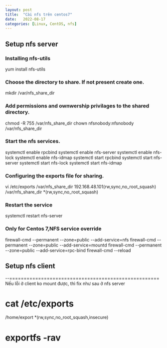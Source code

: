 ```yaml
---
layout: post
title:  "Cài nfs trên centos7"
date:   2022-08-17
categories: [Linux, CentOS, nfs]
---
```


## Setup nfs server
### Installing nfs-utils
yum install nfs-utils

### Choose the directory to share. If not present create one.
mkdir /var/nfs_share_dir

### Add permissions and ownwership privilages to the shared directory.
chmod -R 755 /var/nfs_share_dir
chown nfsnobody:nfsnobody /var/nfs_share_dir

### Start the nfs services.
systemctl enable rpcbind
systemctl enable nfs-server
systemctl enable nfs-lock
systemctl enable nfs-idmap
systemctl start rpcbind
systemctl start nfs-server
systemctl start nfs-lock
systemctl start nfs-idmap

### Configuring the exports file for sharing.
vi /etc/exports
/var/nfs_share_dir    192.168.48.101(rw,sync,no_root_squash)
/var/nfs_share_dir    *(rw,sync,no_root_squash)

### Restart the service
systemctl restart nfs-server

### Only for Centos 7,NFS service override
firewall-cmd --permanent --zone=public --add-service=nfs
firewall-cmd --permanent --zone=public --add-service=mountd
firewall-cmd --permanent --zone=public --add-service=rpc-bind
firewall-cmd --reload

## Setup nfs client

--====================================================
Nếu lỗi ở client ko mount được, thì fix như sau ở nfs server
# cat /etc/exports 
/home/export *(rw,sync,no_root_squash,insecure)
# exportfs -rav